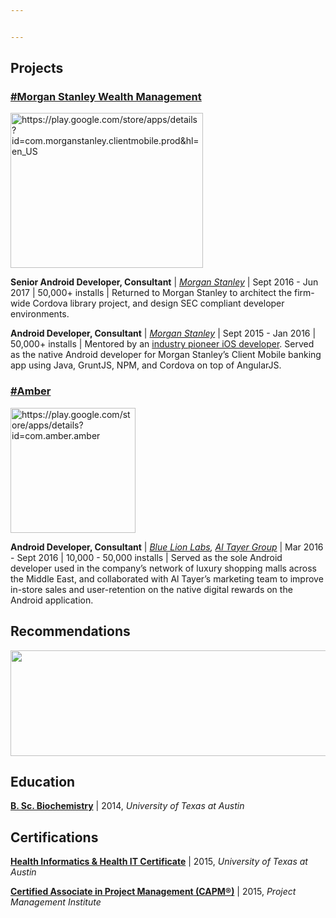 ```yaml
---


---
```


<h2 id="projects">Projects</h2>
<h3 id="morgan-stanley-wealth-management"><a href="https://play.google.com/store/apps/details?id=com.morganstanley.clientmobile.prod&amp;hl=en_US">#Morgan Stanley Wealth Management</a></h3>
<p><img src="https://workstory.s3.amazonaws.com/assets/2189783/mostan.png" alt="https://play.google.com/store/apps/details?id=com.morganstanley.clientmobile.prod&amp;hl=en_US" width="308" height="248"></p>
<p><strong>Senior Android Developer, Consultant</strong> | <em><a href="https://www.morganstanley.com/">Morgan Stanley</a></em> | Sept 2016 - Jun 2017 | 50,000+ installs | Returned to Morgan Stanley to architect the firm-wide Cordova library project, and design SEC compliant developer environments.</p>
<p><strong>Android Developer, Consultant</strong> | <em><a href="https://www.morganstanley.com/">Morgan Stanley</a></em> | Sept 2015 - Jan 2016 | 50,000+ installs  | Mentored by an <a href="https://www.linkedin.com/in/mtamburro/">industry pioneer iOS developer</a>. Served as the native Android developer for Morgan Stanley’s Client Mobile banking app using Java, GruntJS, NPM, and Cordova on top of AngularJS.</p>
<h3 id="amber"><a href="https://play.google.com/store/apps/details?id=com.amber.amber">#Amber</a></h3>
<p><img src="https://workstory.s3.amazonaws.com/assets/2005903/amber.png" alt="https://play.google.com/store/apps/details?id=com.amber.amber" width="200" height="200"></p>
<p><strong>Android Developer, Consultant</strong> | <em><a href="https://play.google.com/store/apps/developer?id=Blue+Lion+Labs">Blue Lion Labs</a>, <a href="https://www.altayer.com/">Al Tayer Group</a></em> | Mar 2016 - Sept 2016 | 10,000 - 50,000 installs  | Served as the sole Android developer used in the company’s network of luxury shopping malls across the Middle East, and collaborated with Al Tayer’s marketing team to improve in-store sales and user-retention on  the native digital rewards on the Android application.</p>
<h2 id="recommendations">Recommendations</h2>
<p><img src="https://workstory.s3.amazonaws.com/assets/2005908/Screen_Shot_2018-05-27_at_7.13.25_PM.png" alt="" width="676" height="169"></p>
<h2 id="education">Education</h2>
<p><a href="http://catalog.utexas.edu/undergraduate/natural-sciences/degrees-and-programs/bs-biochemistry/"><strong>B. Sc. Biochemistry</strong></a> | 2014, <em>University of Texas at Austin</em></p>
<h2 id="certifications">Certifications</h2>
<p><a href="https://www.mccombs.utexas.edu/hihit/"><strong>Health Informatics &amp; Health IT Certificate</strong></a> | 2015, <em>University of Texas at Austin</em></p>
<p><a href="https://www.pmi.org/certifications/types/certified-associate-capm"><strong>Certified Associate in Project Management (CAPM®)</strong></a> | 2015, <em>Project Management Institute</em></p>

